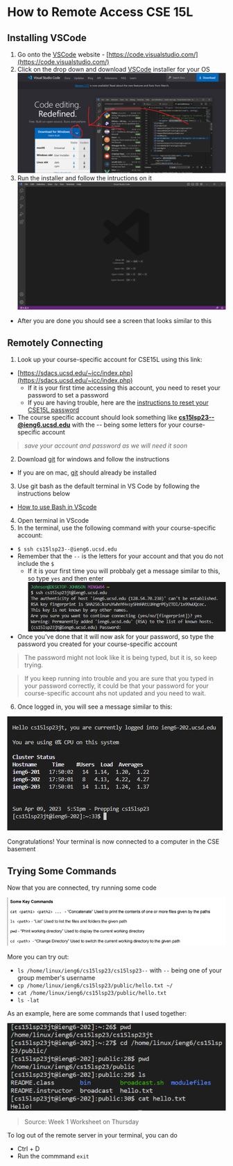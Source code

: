 # **How to Remote Access CSE 15L**

## Installing VSCode
1. Go onto the [VSCode](https://code.visualstudio.com/) website -  [https://code.visualstudio.com/](https://code.visualstudio.com/)
2. Click on the drop down and download [VSCode](https://code.visualstudio.com/) installer for your OS
![Image](VSCodeSS.png)
3. Run the installer and follow the intructions on it
![Image](Code_zp2Z127h70.png)
- After you are done you should see a screen that looks similar to this


## Remotely Connecting
1. Look up your course-specific account for CSE15L using this link: 
  - [https://sdacs.ucsd.edu/~icc/index.php](https://sdacs.ucsd.edu/~icc/index.php)
    - If it is your first time accessing this account, you need to reset your password to set a password
    - If you are having trouble, here are the [instructions to reset your CSE15L password](https://drive.google.com/file/d/17IDZn8Qq7Q0RkYMxdiIR0o6HJ3B5YqSW/view)
  - The course specific account should look something like **cs15lsp23--@ieng6.ucsd.edu** with the -- being some letters for your course-specific account
> *save your account and password as we will need it soon*
2. Download [git](https://gitforwindows.org/) for windows and follow the instructions
  - If you are on mac, [git](https://gitforwindows.org/) should already be installed
3. Use git bash as the default terminal in VS Code by following the instructions below
  - [How to use Bash in VScode](https://stackoverflow.com/questions/42606837/how-do-i-use-bash-on-windows-from-the-visual-studio-code-integrated-terminal/50527994#50527994)
4. Open terminal in VScode
5. In the terminal, use the following command with your course-specific account:
- `$ ssh cs15lsp23--@ieng6.ucsd.edu`
- Remember that the `--` is the letters for your account and that you do not include the `$`
  - If it is your first time you will probbaly get a message similar to this, so type `yes` and then enter
![Image](nexon_client_h1RyPmstir.png)
- Once you've done that it will now ask for your password, so type the password you created for your course-specific account
> The password might not look like it is being typed, but it is, so keep trying.

> If you keep running into trouble and you are sure that you typed in your password correctly, it could be that your password for your course-specific account ahs not updated and you need to wait.
6. Once logged in, you will see a message similar to this:

![Image](nexon_client_yUyu8J5pYh.png)

Congratulations! Your terminal is now connected to a computer in the CSE basement
## Trying Some Commands
Now that you are connected, try running some code

![Image](nexon_client_nCLKxRAgzf.png)

More you can try out:
- `ls /home/linux/ieng6/cs15lsp23/cs15lsp23--` with `--` being one of your group member's username
- `cp /home/linux/ieng6/cs15lsp23/public/hello.txt ~/`
- `cat /home/linux/ieng6/cs15lsp23/public/hello.txt`
- `ls -lat`

As an example, here are some commands that I used together:

![Image](chrome_u4H6kAGde4.png)
> Source: Week 1 Worksheet on Thursday


To log out of the remote server in your terminal, you can do
- Ctrl + D
- Run the commmand `exit`
